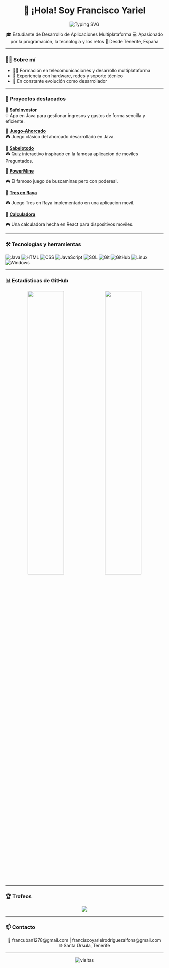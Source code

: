 <h1 align="center">👋 ¡Hola! Soy Francisco Yariel</h1>

<p align="center">
  <img src="https://readme-typing-svg.demolab.com?font=Fira+Code&weight=600&size=22&pause=1000&color=0072FF&center=true&vCenter=true&multiline=true&width=600&height=60&lines=Aprendiendo+y+creciendo+como+programador+%F0%9F%91%8B" alt="Typing SVG" />
</p>

<p align="center">
🎓 Estudiante de Desarrollo de Aplicaciones Multiplataforma  
💻 Apasionado por la programación, la tecnología y los retos  
📍 Desde Tenerife, España  
</p>

---

### 🧑‍💻 Sobre mí

- 👨‍🎓 Formación en telecomunicaciones y desarrollo multiplataforma  
- 🧰 Experiencia con hardware, redes y soporte técnico  
- 🚀 En constante evolución como desarrollador  

---

### 🌟 Proyectos destacados

🔹 [**SafeInvestor**](https://github.com/franciscorodalf/SafeInvestor)  
💡 App en Java para gestionar ingresos y gastos de forma sencilla y eficiente.  

🔹 [**Juego-Ahorcado**](https://github.com/franciscorodalf/Juego-Ahorcado)  
🎮 Juego clásico del ahorcado desarrollado en Java.

🔹 [**Sabelotodo**](https://github.com/franciscorodalf/Sabelotodo)  
🎮 Quiz interactivo inspirado en la famosa aplicacion de moviles Preguntados.

🔹 [**PowerMine**](https://github.com/franciscorodalf/PowerMine)

🎮 El famoso juego de buscaminas pero con poderes!.

🔹 [**Tres en Raya**]((https://github.com/franciscorodalf/tic-tac-toe))

🎮 Juego Tres en Raya implementado en una aplicacion movil.

🔹 [**Calculadora**](https://github.com/PRORIX-franciscorodalf-Chugani05/Kalku)

🎮 Una calculadora hecha en React para dispositivos moviles.

---

### 🛠️ Tecnologías y herramientas

![Java](https://img.shields.io/badge/Java-%23ED8B00.svg?style=for-the-badge&logo=java&logoColor=white)
![HTML](https://img.shields.io/badge/HTML5-E34F26?style=for-the-badge&logo=html5&logoColor=white)
![CSS](https://img.shields.io/badge/CSS3-1572B6?style=for-the-badge&logo=css3&logoColor=white)
![JavaScript](https://img.shields.io/badge/JavaScript-323330?style=for-the-badge&logo=javascript&logoColor=F7DF1E)
![SQL](https://img.shields.io/badge/SQL-4479A1?style=for-the-badge&logo=mysql&logoColor=white)
![Git](https://img.shields.io/badge/Git-F05032?style=for-the-badge&logo=git&logoColor=white)
![GitHub](https://img.shields.io/badge/GitHub-100000?style=for-the-badge&logo=github&logoColor=white)
![Linux](https://img.shields.io/badge/Linux-FCC624?style=for-the-badge&logo=linux&logoColor=black)
![Windows](https://img.shields.io/badge/Windows-0078D6?style=for-the-badge&logo=windows&logoColor=white)

---

### 📊 Estadísticas de GitHub

<p align="center">
  <img src="https://github-readme-stats.vercel.app/api?username=franciscorodalf&show_icons=true&theme=tokyonight" width="48%" />
  <img src="https://github-readme-stats.vercel.app/api/top-langs/?username=franciscorodalf&layout=compact&theme=tokyonight" width="48%" />
</p>

---

### 🏆 Trofeos

<p align="center">
  <img src="https://github-profile-trophy.vercel.app/?username=franciscorodalf&theme=tokyonight&row=2&column=3" />
</p>

---

### 📫 Contacto

<p align="center">
  📧 francuban1278@gmail.com | franciscoyarielrodriguezalfons@gmail.com  
  <br/>🌐 Santa Úrsula, Tenerife  
</p>

---

<p align="center">
  <img src="https://komarev.com/ghpvc/?username=franciscorodalf&label=Vistas%20al%20perfil&color=0e75b6&style=flat" alt="visitas" />
</p>
